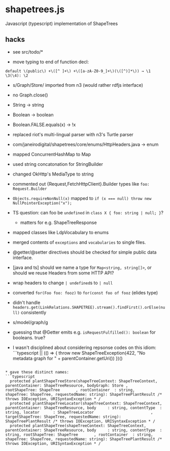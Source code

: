 # shapetrees.js
Javascript (typescript) implementation of ShapeTrees

## hacks

* see src/todo/*

* move typing to end of function decl:
```
default \(public\) +\([^ ]+\) +\([a-zA-Z0-9_]+\)(\([^)]*\)) → \1 \3(\4): \2
```
* s/Graph/Store/ imported from n3 (would rather rdfjs interface)

* no Graph.close()

* String -> string

* Boolean -> boolean

* Boolean.FALSE.equals(x) -> !x

* replaced riot's multi-lingual parser with n3's Turtle parser

* com/janeirodigital/shapetrees/core/enums/HttpHeaders.java -> enum

* mapped ConcurrentHashMap to Map

* used string concatonation for StringBuilder

* changed OkHttp's MediaType to string

* commented out {Request,FetchHttpClient}.Builder types like `foo: Request.Builder`

* `Objects.requireNonNull(x)` mapped to `if (x === null) throw new NullPointerException("x");`

* TS question: can foo be `undefined` in `class X { foo: string | null; }`?
  * matters for e.g. ShapeTreeResponse

* mapped classes like LdpVocabulary to enums

* merged contents of `exceptions` and `vocabularies` to single files.

* @getter/@setter directives should be checked for simple public data interface.

* \[java and ts] should we name a type for `Map<string, string[]>`, or should we reuse Headers from some HTTP API?

* wrap headers to change `| undefined`s to `| null`

* converted `for(Foo foo: fooz)` to `for(const foo of fooz` (elides type)

* didn't handle `headers.get(LinkRelations.SHAPETREE).stream().findFirst().orElse(null)` consistently

* s/model/graph/g

* guessing that @Getter emits e.g. `isRequestFulfilled(): boolean` for booleans. true?

* I wasn't disciplined about considering repsonse codes on this idiom: ```typescript
 ||
      (() => { throw new ShapeTreeException(422, "No metadata graph for " + parentContainer.getUri()) })()
```

* gave these distinct names:
```typescript
  protected plantShapeTreeStore(shapeTreeContext: ShapeTreeContext, parentContainer: ShapeTreeResource, bodyGraph: Store ,                        rootShapeTree: ShapeTree       , rootContainer  : string,       shapeTree: ShapeTree, requestedName: string): ShapeTreePlantResult /* throws IOException, URISyntaxException * /
  protected plantShapeTreeLocator(shapeTreeContext: ShapeTreeContext, parentContainer: ShapeTreeResource, body     : string, contentType  : string, locator      : ShapeTreeLocator                         , targetShapeTree: ShapeTree, requestedName: string): ShapeTreePlantResult /* throws IOException, URISyntaxException * /
  protected plantShapeTree(shapeTreeContext: ShapeTreeContext, parentContainer: ShapeTreeResource, body     : string, contentType  : string, rootShapeTree: ShapeTree       , rootContainer  : string,       shapeTree: ShapeTree, requestedName: string): ShapeTreePlantResult /* throws IOException, URISyntaxException * /
```
